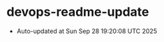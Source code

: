 # devops-readme-update
<!--START_SECTION:activity-->
- Auto-updated at Sun Sep 28 19:20:08 UTC 2025
<!--END_SECTION:activity-->
